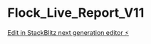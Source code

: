 # Flock_Live_Report_V11

[Edit in StackBlitz next generation editor ⚡️](https://stackblitz.com/~/github.com/HxSx79/Flock_Live_Report_V11)